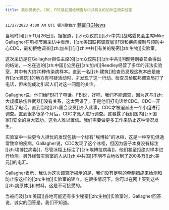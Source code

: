 ```yaml
---
title: 美议员表示，CDC、FBI最初据绝调查与中共有关的加州生物实验室
---
```

`11/27/2023 4:00 AM UTC 银河歌舞厅` [轉載自GNews](https://gnews.org/articles/2040860)

当地时间[[zh:11月26日]]，据报道，[[zh:众议院]][[zh:中共]]战略委员会主席Mike Gallagher在电视节目采访中表示，[[zh:美国联邦调查局]]FBI和疾病控制与预防中心CDC，最初拒绝调查[[zh:加州]]与[[zh:中共]]有关的秘密[[zh:生物]]实验室。

这次采访是在Gallagher担任主席的[[zh:众议院]][[zh:中共]]问题特别委员会得出的结论，一名在逃的[[zh:中国]]公民在[[zh:加州]]Reedley经营了多年的非法实验室，其中有大约20种传染病样本。直到一名[[zh:建筑]]检查员发现这栋本应是废弃[[zh:建筑]]的地方有可疑活动时，才发现了这一行动。检查员给联邦调查局打了电话，但未能成功引起人们对这一问题的关注。

Gallagher说，他们给FBI打了电话。FBI说，好吧，我们不能调查，因为这与[[zh:大规模杀伤性武器]]没有关系，这太荒谬了，于是他们打电话给CDC。CDC一开始挂了电话。直到当地[[zh:国会议员]]介入此事，CDC才被迫派出一个小组进行调查。直到很多很多个月后，CDC才派人进行调查。这暴露了我们国内[[zh:国家]]安全的巨大软肋。这令人难以置信。我们需要做更多工作来防止这种情况发生。

实验室中一些更令人担忧的发现包括一个标有"埃博拉"的冰柜，这是一种罕见但通常致命的疾病。Gallagher说，CDC发现了这个冰柜，但因为袋子本身没有标注[[zh:埃博拉病毒]]，尽管冰柜上标注了[[zh:埃博拉病毒]]，他们甚至拒绝对样本进行检测。另外经营实验室的人从[[zh:中共国]]不明不白地收到了200多万[[zh:美元]]的电汇。

Gallagher表示，我认为这次调查所揭示的是，我们没有足够的牵制措施来检测和防止像这样的[[zh:生物]]实验室的建立。在很多情况下，你可以在网上买到这些[[zh:病原体]]和材料。这是不可接受的。

当被问及[[zh:美国]]各地可能还有多少秘密[[zh:生物]]实验室时，Gallagher回答说，诚实的回答是，我们不知道。


